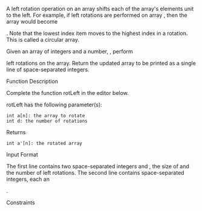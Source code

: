 A left rotation operation on an array shifts each of the array's elements unit to the left. For example, if left rotations are performed on array , then the array would become

. Note that the lowest index item moves to the highest index in a rotation. This is called a circular array.

Given an array
of integers and a number, , perform

left rotations on the array. Return the updated array to be printed as a single line of space-separated integers.

Function Description

Complete the function rotLeft in the editor below.

rotLeft has the following parameter(s):

    int a[n]: the array to rotate
    int d: the number of rotations

Returns

    int a'[n]: the rotated array

Input Format

The first line contains two space-separated integers
and , the size of and the number of left rotations.
The second line contains space-separated integers, each an

.

Constraints

